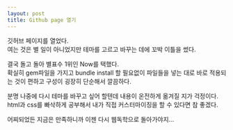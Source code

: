 ```yaml
---
layout: post
title: Github page 열기
---
```


깃허브 페이지를 열었다.  
여는 것은 별 일이 아니었지만 테마를 고르고 바꾸는 데에 꼬박 이틀을 썼다.  

결국 돌고 돌아 별표수 1위인 Now를 택했다.  
확실히 gem파일을 가지고 bundle install 할 필요없이 파일들을 넣는 대로 바로 적용되는 것이 편하고
구성이 굉장히 단순해서 깔끔하다.  

분명 나중에 다시 테마를 바꾸고 싶어 할텐데 내용이 온전하게 옮겨질 지가 걱정이다.  
html과 css를 빠삭하게 공부해서 내가 직접 커스터마이징을 할 수 있다면 참 좋겠다.  

어찌되었든 지금은 만족하니까 이젠 다시 웹독학으로 돌아가야지...  

